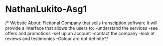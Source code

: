 # NathanLukito-Asg1
/* Website About: Fictional Company that sells transciption software
   It will provide a interface that allows the users to:
   -understand the services
   -see offers and promotions
   -set up an account
   -contact the company
   -look at reviews and testimonies
   -Colour are not definite*/